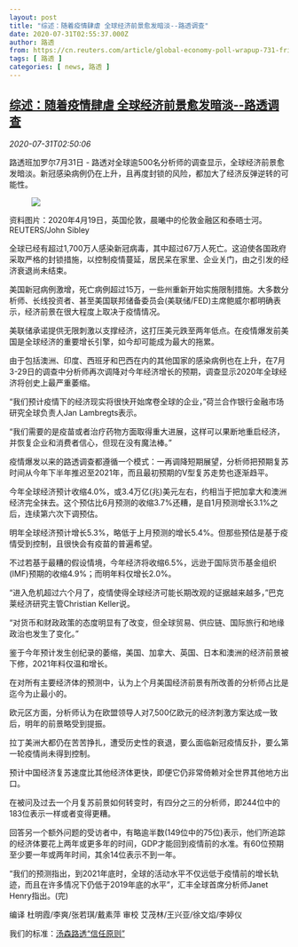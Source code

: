 ```yaml
---
layout: post
title: "综述：随着疫情肆虐 全球经济前景愈发暗淡--路透调查"
date: 2020-07-31T02:55:37.000Z
author: 路透
from: https://cn.reuters.com/article/global-economy-poll-wrapup-731-fri-idCNKCS24W0AQ
tags: [ 路透 ]
categories: [ news, 路透 ]
---
```

<!--1596164137000-->
[综述：随着疫情肆虐 全球经济前景愈发暗淡--路透调查](https://cn.reuters.com/article/global-economy-poll-wrapup-731-fri-idCNKCS24W0AQ)
------

<div>
<div><i>2020-07-31T02:50:06</i></div><div class="StandardArticleBody_body"><p>路透班加罗尔7月31日 - 路透对全球逾500名分析师的调查显示，全球经济前景愈发暗淡。新冠感染病例仍在上升，且再度封锁的风险，都加大了经济反弹逆转的可能性。 </p><div class="PrimaryAsset_container"><div class="Image_container" tabindex="-1"><figure class="Image_zoom" style="padding-bottom:"><div class="LazyImage_container LazyImage_dark" style="background-image:none"><img src="//s3.reutersmedia.net/resources/r/?m=02&amp;d=20200731&amp;t=2&amp;i=1527796827&amp;r=LYNXNPEG6U066&amp;w=600" aria-label="资料图片：2020年4月19日，英国伦敦，晨曦中的伦敦金融区和泰晤士河。REUTERS/John Sibley   "/><div class="LazyImage_image LazyImage_fallback" style="background-image:url(//s3.reutersmedia.net/resources/r/?m=02&amp;d=20200731&amp;t=2&amp;i=1527796827&amp;r=LYNXNPEG6U066&amp;w=600);background-position:center center;background-color:inherit"></div></div><div class="Image_expand-button" aria-label="Expand Image Slideshow" role="button" tabindex="0"></div></figure><figcaption><div class="Image_caption"><span>资料图片：2020年4月19日，英国伦敦，晨曦中的伦敦金融区和泰晤士河。REUTERS/John Sibley   </span></div></figcaption></div></div><p>全球已经有超过1,700万人感染新冠病毒，其中超过67万人死亡。这迫使各国政府采取严格的封锁措施，以控制疫情蔓延，居民呆在家里、企业关门，由之引发的经济衰退尚未结束。 </p><p>美国新冠病例激增，死亡病例超过15万，一些州重新开始实施限制措施。大多数分析师、长线投资者、甚至美国联邦储备委员会(美联储/FED)主席鲍威尔都明确表示，经济前景在很大程度上取决于疫情情况。 </p><p>美联储承诺提供无限刺激以支撑经济，这打压美元跌至两年低点。在疫情爆发前美国是全球经济的重要增长引擎，如今却可能成为最大的拖累。 </p><p>由于包括澳洲、印度、西班牙和巴西在内的其他国家的感染病例也在上升，在7月3-29日的调查中分析师再次调降对今年经济增长的预期，调查显示2020年全球经济将创史上最严重萎缩。 </p><p>“我们预计疫情下的经济现实将很快开始席卷全球的企业，”荷兰合作银行金融市场研究全球负责人Jan Lambregts表示。 </p><p>“我们需要的是疫苗或者治疗药物方面取得重大进展，这样可以果断地重启经济，并恢复企业和消费者信心，但现在没有魔法棒。” </p><p>疫情爆发以来的路透调查都遵循一个模式：一再调降短期展望，分析师把预期复苏时间从今年下半年推迟至2021年，而且最初预期的V型复苏走势也逐渐趋平。     </p><p>今年全球经济预计收缩4.0%，或3.4万亿(兆)美元左右，约相当于把加拿大和澳洲经济完全抹去。这个预估比6月预测的收缩3.7%还糟，是自1月预测增长3.1%之后，连续第六次下调预估。 </p><p>明年全球经济预计增长5.3%，略低于上月预测的增长5.4%。但那些预估是基于疫情受到控制，且很快会有疫苗的普遍希望。 </p><p>不过若基于最糟的假设情境，今年经济将收缩6.5%，远逊于国际货币基金组织(IMF)预期的收缩4.9%；而明年料仅增长2.0%。 </p><p>“进入危机超过六个月了，疫情使得全球经济可能长期改观的证据越来越多，”巴克莱经济研究主管Christian Keller说。 </p><p>“对货币和财政政策的态度明显有了改变，但全球贸易、供应链、国际旅行和地缘政治也发生了变化。” </p><p>鉴于今年预计发生创纪录的萎缩，美国、加拿大、英国、日本和澳洲的经济前景被下修，2021年料仅温和增长。     </p><p>在对所有主要经济体的预测中，认为上个月美国经济前景有所改善的分析师占比是迄今为止最小的。 </p><p>欧元区方面，分析师认为在欧盟领导人对7,500亿欧元的经济刺激方案达成一致后，明年的前景略受到提振。 </p><p>拉丁美洲大都仍在苦苦挣扎，遭受历史性的衰退，要么面临新冠疫情反扑，要么第一轮疫情尚未得到控制。 </p><p>预计中国经济复苏速度比其他经济体更快，即便它仍非常倚赖对全世界其他地方出口。 </p><p>在被问及过去一个月复苏前景如何转变时，有四分之三的分析师，即244位中的183位表示一样或者变得更糟。 </p><p>回答另一个额外问题的受访者中，有略逾半数(149位中的75位)表示，他们所追踪的经济体要花上两年或更多年的时间，GDP才能回到疫情前的水准。有60位预期至少要一年或两年时间，其余14位表示不到一年。 </p><p>“我们的预测指出，到2021年底时，全球的活动水平不仅远低于疫情前的增长轨迹，而且在许多情况下仍低于2019年底的水平”，汇丰全球首席分析师Janet Henry指出。(完) </p><div class="Attribution_container"><div class="Attribution_attribution"><p class="Attribution_content">编译 杜明霞/李爽/张若琪/戴素萍 审校 艾茂林/王兴亚/徐文焰/李婷仪 </p></div></div><div class="StandardArticleBody_trustBadgeContainer"><span class="StandardArticleBody_trustBadgeTitle">我们的标准：</span><span class="trustBadgeUrl"><a href="https://www.thomsonreuters.cn/content/dam/openweb/documents/pdf/china/brochures/about-us-1.pdf">汤森路透“信任原则”</a></span></div></div>
</div>
